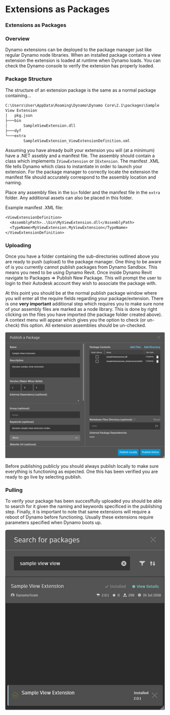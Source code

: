 # Extensions as Packages

### Extensions as Packages <a href="#extensions-as-packages" id="extensions-as-packages"></a>

### Overview <a href="#overview" id="overview"></a>

Dynamo extensions can be deployed to the package manager just like regular Dynamo node libraries. When an installed package contains a view extension the extension is loaded at runtime when Dynamo loads. You can check the Dynamo console to verify the extension has properly loaded.

### Package Structure <a href="#package-structure" id="package-structure"></a>

The structure of an extension package is the same as a normal package containing...

```
C:\Users\User\AppData\Roaming\Dynamo\Dynamo Core\2.1\packages\Sample View Extension
│   pkg.json
├───bin
│       SampleViewExtension.dll
├───dyf
└───extra
        SampleViewExtension_ViewExtensionDefinition.xml
```

Assuming you have already built your extension you will (at a minimum) have a .NET assebly and a manifest file. The assembly should contain a class which implements `IViewExtension` or `IExtension`. The manifest .XML file tells Dynamo which class to instantiate in order to launch your extension. For the package manager to correctly locate the extension the manifest file should accurately correspond to the assembly location and naming.

Place any assembly files in the `bin` folder and the manifest file in the `extra` folder. Any additional assets can also be placed in this folder.

Example manifest .XML file:

```
<ViewExtensionDefinition>
  <AssemblyPath>..\bin\MyViewExtension.dll</AssemblyPath>
  <TypeName>MyViewExtension.MyViewExtension</TypeName>
</ViewExtensionDefinition>
```

### Uploading <a href="#uploading" id="uploading"></a>

Once you have a folder containing the sub-directories outlined above you are ready to push (upload) to the package manager. One thing to be aware of is you currently cannot publish packages from Dynamo Sandbox. This means you need to be using Dynamo Revit. Once inside Dynamo Revit navigate to Packages => Publish New Package. This will prompt the user to login to their Autodesk account they wish to associate the package with.

At this point you should be at the normal publish package window where you will enter all the require fields regarding your package/extension. There is one **very important** additional step which requires you to make sure none of your assembly files are marked as a node library. This is done by right clicking on the files you have imported (the package folder created above). A context menu will appear which gives you the option to check (or un-check) this option. All extension assemblies should be un-checked.

![Publish a package](images/ViewExtension_Search.png)

Before publishing publicly you should always publish locally to make sure everything is functioning as expected. One this has been verified you are ready to go live by selecting publish.

### Pulling <a href="#pulling" id="pulling"></a>

To verify your package has been succesffully uploaded you should be able to search for it given the naming and keywords specificed in the publishing step. Finally, it is important to note that same extensions will require a reboot of Dynamo before functioning. Usually these extensions require parameters specified when Dynamo boots up.

![Search for packages](images/ViewExtension_Search.jpg)

